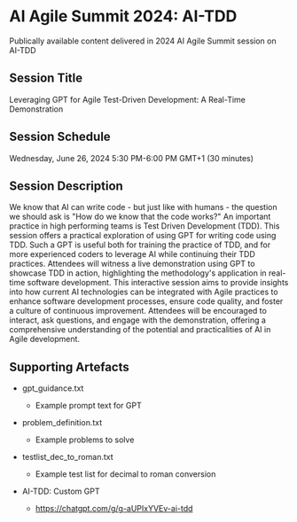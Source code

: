 # AI Agile Summit 2024: AI-TDD
Publically available content delivered in 2024 AI Agile Summit session on AI-TDD

## Session Title
Leveraging GPT for Agile Test-Driven Development: A Real-Time Demonstration

## Session Schedule
Wednesday, June 26, 2024
5:30 PM-6:00 PM GMT+1
(30 minutes)

## Session Description
We know that AI can write code - but just like with humans - the question we should ask is "How do we know that the code works?"
An important practice in high performing teams is Test Driven Development (TDD). This session offers a practical exploration of using GPT for writing code using TDD. Such a GPT is useful both for training the practice of TDD, and for more experienced coders to leverage AI while continuing their TDD practices.
Attendees will witness a live demonstration using GPT to showcase TDD in action, highlighting the methodology's application in real-time software development.
This interactive session aims to provide insights into how current AI technologies can be integrated with Agile practices to enhance software development processes, ensure code quality, and foster a culture of continuous improvement.
Attendees will be encouraged to interact, ask questions, and engage with the demonstration, offering a comprehensive understanding of the potential and practicalities of AI in Agile development.

## Supporting Artefacts
- gpt_guidance.txt
  - Example prompt text for GPT

- problem_definition.txt
  - Example problems to solve

- testlist_dec_to_roman.txt
  - Example test list for decimal to roman conversion
 
- AI-TDD: Custom GPT
  - https://chatgpt.com/g/g-aUPIxYVEv-ai-tdd 
